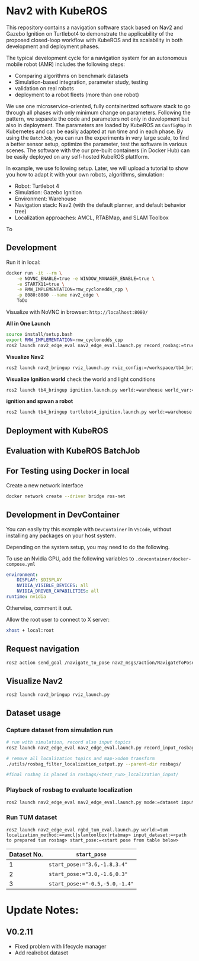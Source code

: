 # Nav2 with KubeROS

This repository contains a navigation software stack based on Nav2 and Gazebo Ignition on Turtlebot4 to demonstrate the applicability of the proposed closed-loop workflow with KubeROS and its scalability in both development and deployment phases.

The typical development cycle for a navigation system for an autonomous mobile robot (AMR) includes the following steps:
 - Comparing algorithms on benchmark datasets 
 - Simulation-based integration, parameter study, testing
 - validation on real robots
 - deployment to a robot fleets (more than one robot)

We use one microservice-oriented, fully containerized software stack to go through all phases with only minimum change on parameters. Following the pattern, we separete the code and parameters not only in development but also in deployment. The parameters are loaded by KubeROS as `ConfigMap` in Kubernetes and can be easily adapted at run time and in each phase. By using the `BatchJob`, you can run the experiments in very large scale, to find a better sensor setup, optimize the parameter, test the software in various scenes. The software with the our pre-built containers (in Docker Hub) can be easily deployed on any self-hosted KubeROS plattform. 


In example, we use following setup. Later, we will upload a tutorial to show you how to adapt it with your own robots, algorithms, simulation:
 - Robot: Turtlebot 4 
 - Simulation: Gazebo Ignition
 - Environment: Warehouse
 - Navigation stack: Nav2 (with the default planner, and default behavior tree)
 - Localization approaches: AMCL, RTABMap, and SLAM Toolbox



To 



## Development

Run it in local:
```bash
docker run -it --rm \
    -e NOVNC_ENABLE=true -e WINDOW_MANAGER_ENABLE=true \
    -e STARTX11=true \
    -e RMW_IMPLEMENTATION=rmw_cyclonedds_cpp \
    -p 8080:8080 --name nav2_edge \
    ToDo
```

Visualize with NoVNC in browser: `http://localhost:8080/`


**All in One Launch**
```bash
source install/setup.bash
export RMW_IMPLEMENTATION=rmw_cyclonedds_cpp
ros2 launch nav2_edge_eval nav2_edge_eval.launch.py record_rosbag:=true world:=warehouse world_var:=D1 localization_method:=rtabmap start_pose:='0,0,0' goal_poses:='2,-2,0;0,-3.5,0;-2,-3,0'
```

**Visualize Nav2**
```bash
ros2 launch nav2_bringup rviz_launch.py rviz_config:=/workspace/tb4_bringup/config/nav2_eval_rviz.config.rviz
```


**Visualize Ignition world**
check the world and light conditions
```bash
ros2 launch tb4_bringup ignition.launch.py world:=warehouse world_var:=D1
```


**ignition and spwan a robot**
```bash
ros2 launch tb4_bringup turtlebot4_ignition.launch.py world:=warehouse rviz:=false
```



## Deployment with KubeROS


## Evaluation with KubeROS BatchJob



## For Testing using Docker in local
Create a new network interface
```bash
docker network create --driver bridge ros-net
```

## Development in DevContainer

You can easily try this example with `DevContainer` in `VSCode`, without installing any packages on your host system. 

Depending on the system setup, you may need to do the following. 

To use an Nvidia GPU, add the following variables to `.devcontainer/docker-compose.yml`
```yaml
environment:
    DISPLAY: $DISPLAY
    NVIDIA_VISIBLE_DEVICES: all
    NVIDIA_DRIVER_CAPABILITIES: all
runtime: nvidia
```
Otherwise, comment it out.


Allow the root user to connect to X server:
```bash
xhost + local:root
```


## Request navigation

```bash
ros2 action send_goal /navigate_to_pose nav2_msgs/action/NavigateToPose "{ pose: { header: { frame_id: 'map' }, pose: { position: { x: 0, y: 1 } } } }"
```

## Visualize Nav2

```
ros2 launch nav2_bringup rviz_launch.py
```

## Dataset usage

### Capture dataset from simulation run

```bash
# run with simulation, record also input topics
ros2 launch nav2_edge_eval nav2_edge_eval.launch.py record_input_rosbag:=True record_rosbag:=True

# remove all localization topics and map->odom transform
./utils/rosbag_filter_localization_output.py --parent-dir rosbags/

#final rosbag is placed in rosbags/<test_run>_localization_input/
```

### Playback of rosbag to evaluate localization

```bash
ros2 launch nav2_edge_eval nav2_edge_eval.launch.py mode:=dataset input_dataset:=rosbags/<test_run>_localization_input/ input_dataset_playback_rate:=1.0
```

### Run TUM dataset

```
ros2 launch nav2_edge_eval rgbd_tum_eval.launch.py world:=tum localization_method:=<amcl|slamtoolbox|rtabmap> input_dataset:=<path to prepared tum rosbag> start_pose:=<start pose from table below>
```

|Dataset No.| `start_pose` |
|-----------|--------------|
| 1         | `start_pose:="3.6,-1.8,3.4"` |
| 2         | `start_pose:="3.0,-1.6,0.3"` |
| 3         | `start_pose:="-0.5,-5.0,-1.4"` |

# Update Notes: 

## V0.2.11
 - Fixed problem with lifecycle manager
 - Add realrobot dataset

